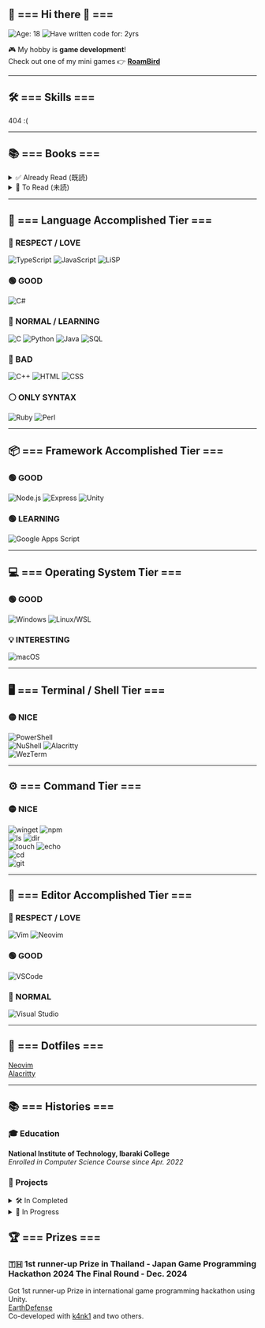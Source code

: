 ## 🌟 === Hi there 👋 ===

![Age: 18](https://img.shields.io/badge/Age-18-orange?style=for-the-badge)
![Have written code for: 2yrs](https://img.shields.io/badge/Have_written_code_for-2_yrs-critical?style=for-the-badge)

🎮 My hobby is **game development**!  
Check out one of my mini games 👉 [**RoamBird**](https://play.unity.com/en/games/dae4eae7-04fb-46ca-8ecd-b6d405c7df6b/fluppybird)

---

## 🛠️ === Skills ===
404 :(

---

## 📚 === Books ===  
<details>
<summary>✅ Already Read (既読)</summary>
<ul>
  <li>『ゲームで学ぶJavaScript入門 増補改訂版～ブラウザゲームづくりでHTML＆CSSも身につく！』</li>
  <li>『確かな力が身につくJavaScript「超」入門 第2版』</li>
  <li>『1週間でC++の基礎が学べる本 (1週間プログラミング)』</li>
  <li>『確かな力が身につく C#「超」入門 第3版 (Informatics & IDEA)』</li>
  <li>『Pythonでつくる ゲーム開発 入門講座』</li>
  <li>『Pythonでつくる ゲーム開発 入門講座 実践編』</li>
  <li>『Pythonで作って学べる ゲームのアルゴリズム入門』</li>
  <li>『確かな力が身につく C#「超」入門 第3版 (Informatics & IDEA)』</li>
  <li>『スッキリわかるJava入門』</li>
  <li>『図解AWS (Amazon Web Services) の仕組みとサービスがたった1日でよくわかる』</li>
  <li>『SQL : ゼロからはじめるデータベース操作』</li>
  <li>『リーダブルコード』</li>
  <li>『良いコード／悪いコードで学ぶ設計入門―保守しやすい 成長し続けるコードの書き方』</li>
  <li>『Java言語で学ぶデザインパターン入門』</li>
  <li>『達人プログラマー』</li>
  <li>『ネットワークはなぜつながるのか』</li>
  <li>『テスト駆動開発』</li>
</ul>
</details>

<details>
<summary>📖 To Read (未読)</summary>
<ul>
  <li>『Spring徹底入門 : Spring FrameworkによるJavaアプリケーション開発』</li>
  <li>『達人に学ぶSQL徹底指南書 第2版 初級者で終わりたくないあなたへ』</li>
  <li>『達人に学ぶDB設計徹底指南書 第2版』</li>
  <li>『問題解決力を鍛える!アルゴリズムとデータ構造』</li>
  <li>『コンピュータシステムの理論と実装』</li>
  <li>『コンピュータの構成と設計 MIPS Editoin 第6版 下』</li>
  <li>『コンピュータの構成と設計 MIPS Edition 第6版 上』</li>
  <li>『ゼロからのOS自作入門』</li>
  <li>『オペレーティングシステムの仕組み』</li>
  <li>『マスタリングTCP/IP―入門編―』</li>
  <li>『ゼロから作るDeep Learning』</li>
  <li>『Amazon Web Services』</li>
  <li>『Effective Java』</li>
  <li>『Clean Code アジャイルソフトウェア達人の技』</li>
  <li>『Clean Architecture 達人に学ぶソフトウェアの構造と設計』</li>
  <li>『体系的に学ぶ 安全なWebアプリケーションの作り方』</li>
  <li>『Docker実践ガイド』</li>
  <li>『Kubernetes完全ガイド』</li>
  <li>『Kotlin サーバーサイドプログラミング実践開発』</li>
  <li>『Good Code, Bad Code ～持続可能な開発のためのソフトウェアエンジニア的思考』</li>
  <li>『Web API: The Good Parts』</li>
  <li>『Webを支える技術 -HTTP、URI、HTML、そしてREST (WEB+DB PRESSプラスシリーズ)』</li>
  <li>『世界で闘うプログラミング力を鍛える本 ~コーディング面接189問とその解法~』</li>
  <li>『［作って学ぶ］ブラウザのしくみ──HTTP、HTML、CSS、JavaScriptの裏側 (WEB+DB PRESS plusシリーズ)』</li>
  <li>『Javaによる関数型プログラミング ―Java 8ラムダ式とStream』</li>
  <li>『［試して理解］Linuxのしくみ　―実験と図解で学ぶOS、仮想マシン、コンテナの基礎知識』</li>
  <li>『データ指向アプリケーションデザイン ―信頼性、拡張性、保守性の高い分散システム設計の原理』</li>
  <li>『冒険の書　AI時代のアンラーニング』</li>
  <li>『チェス上達の手引き　第2版(チェス・クラシックス ; 8)』</li>
  <li>『実践Rustプログラミング入門』</li>  
</ul>
</details>

---

## 🧠 === Language Accomplished Tier ===

### 💛 RESPECT / LOVE  
![TypeScript](https://img.shields.io/badge/TypeScript-LOVE-blue?style=for-the-badge&logo=typescript)
![JavaScript](https://img.shields.io/badge/JavaScript-RESPECT-blue?style=for-the-badge&logo=javascript)
![LiSP](https://img.shields.io/badge/LiSP-RESPECT-red?style=for-the-badge&logo=gnu)

### 🟢 GOOD  
![C#](https://img.shields.io/badge/C%23/UNITY-GOOD-green?style=for-the-badge&logo=c-sharp)

### 🔵 NORMAL / LEARNING  
![C](https://img.shields.io/badge/C-NORMAL-blue?style=for-the-badge&logo=c)
![Python](https://img.shields.io/badge/Python-LEARNING-blue?style=for-the-badge&logo=python)
![Java](https://img.shields.io/badge/Java-LEARNING-blue?style=for-the-badge&logo=java)
![SQL](https://img.shields.io/badge/SQL-LEARNING-blue?style=for-the-badge&logo=postgresql)

### 🔴 BAD  
![C++](https://img.shields.io/badge/C%2B%2B-BAD-red?style=for-the-badge&logo=c%2B%2B)
![HTML](https://img.shields.io/badge/HTML-BAD-red?style=for-the-badge&logo=html5)
![CSS](https://img.shields.io/badge/CSS-BAD-red?style=for-the-badge&logo=css3)

### ⚪️ ONLY SYNTAX  
![Ruby](https://img.shields.io/badge/Ruby-ONLYSYNTAX-lightgrey?style=for-the-badge&logo=ruby)
![Perl](https://img.shields.io/badge/Perl-ONLYSYNTAX-lightgrey?style=for-the-badge&logo=perl)

---

## 📦 === Framework Accomplished Tier ===

### 🟢 GOOD  
![Node.js](https://img.shields.io/badge/Node.js-GOOD-green?style=for-the-badge&logo=node.js)
![Express](https://img.shields.io/badge/Express-GOOD-green?style=for-the-badge&logo=express)
![Unity](https://img.shields.io/badge/Unity-GOOD-green?style=for-the-badge&logo=unity)  

### 🟢 LEARNING  
![Google Apps Script](https://img.shields.io/badge/GAS-GOOD-green?style=for-the-badge&logo=google)

---

## 💻 === Operating System Tier ===

### 🟢 GOOD  
![Windows](https://img.shields.io/badge/Windows-GOOD-blue?style=for-the-badge&logo=windows)
![Linux/WSL](https://img.shields.io/badge/Linux%2FWSL-GOOD-green?style=for-the-badge&logo=linux)

### 💡 INTERESTING  
![macOS](https://img.shields.io/badge/macOS-INTERESTING-lightgrey?style=for-the-badge&logo=apple)

---

## 🖥️ === Terminal / Shell Tier ===

### 🟡 NICE  
![PowerShell](https://img.shields.io/badge/PowerShell-NICE-yellow?style=for-the-badge&logo=powershell)  
![NuShell](https://img.shields.io/badge/NuShell-NICE-yellow?style=for-the-badge&logo=nushell)
![Alacritty](https://img.shields.io/badge/Alacritty-NICE-yellow?style=for-the-badge)  
![WezTerm](https://img.shields.io/badge/WezTerm-Normal-blue?style=for-the-badge)

---

## ⚙️ === Command Tier ===

### 🟡 NICE  
![winget](https://img.shields.io/badge/winget-NICE-yellow?style=for-the-badge)
![npm](https://img.shields.io/badge/npm-NICE-yellow?style=for-the-badge&logo=npm)  
![ls](https://img.shields.io/badge/ls-NICE-yellow?style=for-the-badge)
![dir](https://img.shields.io/badge/dir-NICE-yellow?style=for-the-badge)  
![touch](https://img.shields.io/badge/touch-NICE-yellow?style=for-the-badge)
![echo](https://img.shields.io/badge/echo-NICE-yellow?style=for-the-badge)  
![cd](https://img.shields.io/badge/cd-NICE-yellow?style=for-the-badge)  
![git](https://img.shields.io/badge/git-NICE-yellow?style=for-the-badge&logo=git)

---

## 📝 === Editor Accomplished Tier ===

### 💛 RESPECT / LOVE  
![Vim](https://img.shields.io/badge/Vim-LOVE-yellow?style=for-the-badge&logo=vim)
![Neovim](https://img.shields.io/badge/Neovim-LOVE-yellow?style=for-the-badge&logo=neovim)

### 🟢 GOOD  
![VSCode](https://img.shields.io/badge/VSCode-GOOD-green?style=for-the-badge&logo=visualstudiocode)

### 🔵 NORMAL  
![Visual Studio](https://img.shields.io/badge/Visual%20Studio-NORMAL-blue?style=for-the-badge&logo=visualstudio)

---

## 🔌 === Dotfiles ===  
[Neovim](https://github.com/Tomarun029831/NeovimSettings)  
[Alacritty](https://github.com/Tomarun029831/AlacrittySettings)  

---


## 📚 === Histories ===  

### 🎓 Education  
**National Institute of Technology, Ibaraki College**  
_Enrolled in Computer Science Course since Apr. 2022_

### 🧪 Projects  
<details>
<summary>🛠️ In Completed</summary>
<ul>
  <li>3I Shikosai</li>
</ul>
</details>

<details>
<summary>🚧 In Progress</summary>
<ul>
  <li><a href="https://play.unity.com/en/games/dae4eae7-04fb-46ca-8ecd-b6d405c7df6b/roambird">RoamBird</a></li>
  <li><a href="https://github.com/Tomarun029831/BlackBoardCleaner">BlackBoardCleaner</a></li>
  <li><a href="https://www.smbcnikko.co.jp/fs/kosen/202503">Kosen Intercollegiates Challenge</li>
  <li><a href="https://www.procon.gr.jp">36th Matsue National College Programming Contest (Assignment Division)</a></li>
</ul>
</details>

## 🏆 === Prizes ===  
### 🇹🇭 1st runner-up Prize in Thailand - Japan Game Programming Hackathon 2024 The Final Round - Dec. 2024  
Got 1st runner-up Prize in international game programming hackathon using Unity.  
[EarthDefense](https://play.unity.com/en/games/f29d60f8-c03a-43ed-9983-1281f630518e/earth-defense)  
Co-developed with [k4nk1](https://github.com/k4nk1) and two others.
